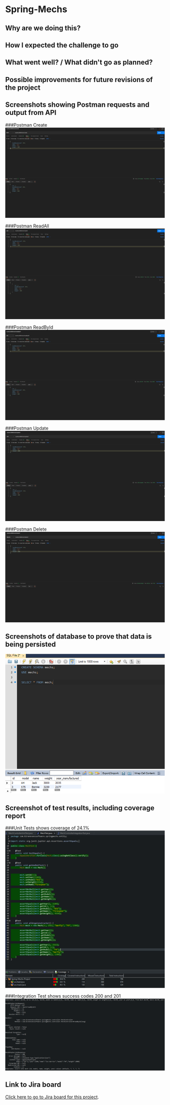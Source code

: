 # Spring-Mechs

## Why are we doing this?

## How I expected the challenge to go

## What went well? / What didn't go as planned?

## Possible improvements for future revisions of the project

## Screenshots showing Postman requests and output from API

###Postman Create
![Postman Create](/screenshots/postman-create.png)

###Postman ReadAll
![Postman Create](/screenshots/postman-readall.png)

###Postman ReadById
![Postman Create](/screenshots/postman-readbyid.png)

###Postman Update
![Postman Create](/screenshots/postman-update.png)

###Postman Delete
![Postman Create](/screenshots/postman-delete.png)

## Screenshots of database to prove that data is being persisted

![Screenshot of data being persisted in SQL Workbench](/screenshots/sql-database.png)

## Screenshot of test results, including coverage report

###Unit Tests shows coverage of 24.1%
![Screenshot of unit tests](/screenshots/unit-test.png)

###Integration Test shows success codes 200 and 201
![Screenshot of integration test](/screenshots/integration-test.png)

## Link to Jira board

[Click here to go to Jira board for this project](https://kiran-evans.atlassian.net/jira/software/projects/SM/boards/4).